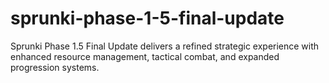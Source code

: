 # sprunki-phase-1-5-final-update
Sprunki Phase 1.5 Final Update delivers a refined strategic experience with enhanced resource management, tactical combat, and expanded progression systems.

